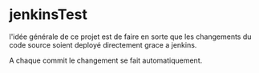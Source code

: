 # jenkinsTest

l'idée générale de ce projet est de faire en sorte que les changements du code source soient deployé directement grace a jenkins.

A chaque commit le changement se fait automatiquement.